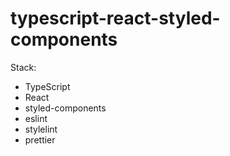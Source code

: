 # typescript-react-styled-components

Stack:

-   TypeScript
-   React
-   styled-components
-   eslint
-   stylelint
-   prettier
